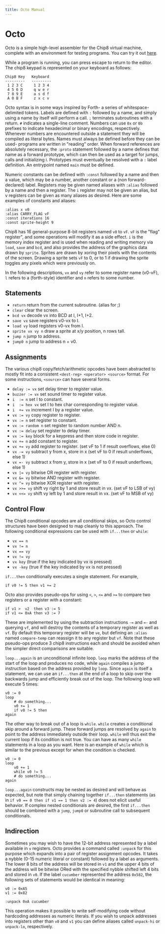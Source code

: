 ```yaml
---
title: Octo Manual
---
```


Octo
====

Octo is a simple high-level assembler for the Chip8 virtual machine, complete with an environment for testing programs. You can try it out [here](http://johnearnest.github.io/Octo/).

While a program is running, you can press escape to return to the editor. The chip8 keypad is represented on your keyboard as follows:

	Chip8 Key   Keyboard
	---------   ---------
	 1 2 3 C     1 2 3 4
	 4 5 6 D     q w e r
	 7 8 9 E     a s d f
	 A 0 B F     z x c v

Octo syntax is in some ways inspired by Forth- a series of whitespace-delimited tokens. Labels are defined with `:` followed by a name, and simply using a name by itself will perform a call. `;` terminates subroutines with a return. `#` indicates a single-line comment. Numbers can use `0x` or `0b` prefixes to indicate hexadecimal or binary encodings, respectively. Whenever numbers are encountered outside a statement they will be compiled as literal bytes. Names must always be defined before they can be used- programs are written in "reading" order. When forward references are absolutely necessary, the `:proto` statement followed by a name defines that name as a forward prototype, which can then be used as a target for jumps, calls and initializing i. Prototypes must eventually be resolved with a `:` label definition. An entrypoint named `main` must be defined.

Numeric constants can be defined with `:const` followed by a name and then a value, which may be a number, another constant or a (non forward-declared) label. Registers may be given named aliases with `:alias` followed by a name and then a register. The `i` register may not be given an alias, but v registers can be given as many aliases as desired. Here are some examples of constants and aliases:

	:alias x v0
	:alias CARRY_FLAG vF
	:const iterations 16
	:const sprite-height 9

Chip8 has 16 general-purpose 8-bit registers named `v0` to `vF`. `vF` is the "flag" register", and some operations will modify it as a side effect. `i` is the memory index register and is used when reading and writing memory via `load`, `save` and `bcd`, and also provides the address of the graphics data drawn by `sprite`. Sprites are drawn by xoring their pixels with the contents of the screen. Drawing a sprite sets `vF` to 0, or to 1 if drawing the sprite toggles any pixels which were previously on.

In the following descriptions, `vx` and `vy` refer to some register name (v0-vF), `l` refers to a (forth-style) identifier and `n` refers to some number.

Statements
----------

- `return`          return from the current subroutine. (alias for ;)
- `clear`           clear the screen.
- `bcd vx`          decode vx into BCD at I, I+1, I+2.
- `save vx`         save registers v0-vx to I.
- `load vy`         load registers v0-vx from I.
- `sprite vx vy n`  draw a sprite at x/y position, n rows tall.
- `jump n`          jump to address.
- `jump0 n`         jump to address n + v0.

Assignments
-----------

The various chip8 copy/fetch/arithmetic opcodes have been abstracted to mostly fit into a consistent `<dest-reg> <operator> <source>` format. For some instructions, `<source>` can have several forms.

- `delay := vx`    set delay timer to register value.
- `buzzer := vx`   set sound timer to register value.
- `i  := n`        set I to constant.
- `i  := hex vx`   set I to hex char corresponding to register value.
- `i  += vx`       increment I by a register value.
- `vx := vy`       copy register to register.
- `vx := n`        set register to constant.
- `vx := random n` set register to random number AND n.
- `vx := delay`    set register to delay timer.
- `vx := key`      block for a keypress and then store code in register.
- `vx += n`        add constant to register.
- `vx += vy`       add register to register. (set vF to 1 if result overflows, else 0)
- `vx -= vy`       subtract y from x, store in x (set vF to 0 if result underflows, else 1)
- `vx =- vy`       subtract x from y, store in x (set vF to 0 if result underflows, else 1)
- `vx |= vy`       bitwise OR register with register. 
- `vx &= vy`       bitwise AND register with register.
- `vx ^= vy`       bitwise XOR register with register.
- `vx >>= vy`      shift vy right by 1 and store result in vx. (set vF to LSB of vy)
- `vx <<= vy`      shift vy left by 1 and store result in vx. (set vF to MSB of vy)

Control Flow
------------
The Chip8 conditional opcodes are all conditional skips, so Octo control structures have been designed to map cleanly to this approach. The following conditional expressions can be used with `if...then` or `while`:

- `vx == n`
- `vx != n`
- `vx == vy`
- `vx != vy`
- `vx key` (true if the key indicated by vx is pressed)
- `vx -key` (true if the key indicated by vx is not pressed)

`if...then` conditionally executes a single statement. For example,

	if v0 != 5 then v1 += 2

Octo also provides pseudo-ops for using `<`, `>`, `<=` and `>=` to compare two registers or a register with a constant:

	if v1 >  v2  then v3 := 5
	if v1 <= 0xA then v3 := 7

These are implemented by using the subtraction instructions `-=` and `=-` and querying `vf`, and will destroy the contents of a temporary register as well as `vf`. By default this temporary register will be `ve`, but defining an `:alias` named `compare-temp` can reassign it to any register but `vf`. Note that these pseudo-ops produce 3 chip8 instructions each and should be avoided when the simpler direct comparisons are suitable.

`loop...again` is an unconditional infinite loop. `loop` marks the address of the start of the loop and produces no code, while `again` compiles a jump instruction based on the address provided by `loop`. Since `again` is itself a statement, we can use an `if...then` at the end of a loop to skip over the backwards jump and efficiently break out of the loop. The following loop will execute 5 times:

	v0 := 0
	loop
		# do something...
		v0 += 1
		if v0 != 5 then
	again

The other way to break out of a loop is `while`. `while` creates a conditional skip around a forward jump. These forward jumps are resolved by `again` to point to the address immediately outside their loop. `while` will thus exit the current loop if its condition is not true. You can have as many `while` statements in a loop as you want. Here is an example of `while` which is similar to the previous except for when the condition is checked.

	v0 := 0
	loop
		v0 += 1
		while v0 != 5
		# do something...
	again

`loop...again` constructs may be nested as desired and will behave as expected, but note that simply chaining together `if...then` statements (as in `if v0 == 0 then if v1 == 1 then v2 := 4`) does not elicit useful behavior. If complex nested conditionals are desired, the first `if...then` should be combined with a `jump`, `jump0` or subroutine call to subsequent conditionals.

Indirection
-----------
Sometimes you may wish to have the 12-bit address represented by a label available in `v` registers. Octo provides a command called `:unpack` for this purpose which expands into a pair of register assignment opcodes. It takes a nybble (0-15 numeric literal or constant) followed by a label as arguments. The lower 8 bits of the address will be stored in `v1` and the upper 4 bits of the address will be bitwise ORed with the specified nybble shifted left 4 bits and stored in `v0`. If the label `cucumber` represented the address `0x582`, the following sets of statements would be identical in meaning:

	v0 := 0xA5
	v1 := 0x82
	
	:unpack 0xA cucumber

This operation makes it possible to write self-modifying code without hardcoding addresses as numeric literals. If you wish to unpack addresses into registers other than `v0` and `v1` you can define aliases called `unpack-hi` or `unpack-lo`, respectively.
